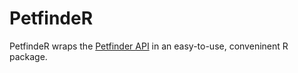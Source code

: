 # PetfindeR

PetfindeR wraps the [Petfinder API](https://www.petfinder.com/developers/api-docs) in an easy-to-use, conveninent R package.
